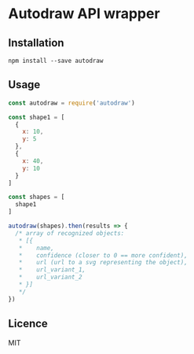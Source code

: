 # Autodraw API wrapper

## Installation

```
npm install --save autodraw
```

## Usage

```js
const autodraw = require('autodraw')

const shape1 = [
  {
    x: 10,
    y: 5
  },
  {
    x: 40,
    y: 10
  }
]

const shapes = [
  shape1
]

autodraw(shapes).then(results => {
  /* array of recognized objects:
   * [{
   *    name,
   *    confidence (closer to 0 == more confident),
   *    url (url to a svg representing the object),
   *    url_variant_1,
   *    url_variant_2
   * }]
   */
})
```

## Licence

MIT

